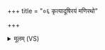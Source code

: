 +++
title = "०६ कृत्यादूषिरयं मणिरथो"

+++
<details><summary>मूलम् (VS)</summary>

कृ॑त्या॒दूषि॑र॒यं म॒णिरथो॑ अराति॒दूषिः॑। अथो॒ सह॑स्वान् जङ्गि॒डः प्र ण॒ आयुं॑षि तारिषत् ॥
</details>